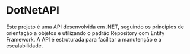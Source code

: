 # DotNetAPI
Este projeto é uma API desenvolvida em .NET, seguindo os princípios de orientação a objetos e utilizando o padrão Repository com Entity Framework. A API é estruturada para facilitar a manutenção e a escalabilidade.
